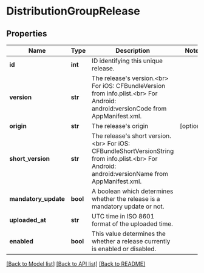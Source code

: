 # DistributionGroupRelease

## Properties
Name | Type | Description | Notes
------------ | ------------- | ------------- | -------------
**id** | **int** | ID identifying this unique release. | 
**version** | **str** | The release&#x27;s version.&lt;br&gt; For iOS: CFBundleVersion from info.plist.&lt;br&gt; For Android: android:versionCode from AppManifest.xml.  | 
**origin** | **str** | The release&#x27;s origin | [optional] 
**short_version** | **str** | The release&#x27;s short version.&lt;br&gt; For iOS: CFBundleShortVersionString from info.plist.&lt;br&gt; For Android: android:versionName from AppManifest.xml.  | 
**mandatory_update** | **bool** | A boolean which determines whether the release is a mandatory update or not. | 
**uploaded_at** | **str** | UTC time in ISO 8601 format of the uploaded time. | 
**enabled** | **bool** | This value determines the whether a release currently is enabled or disabled. | 

[[Back to Model list]](../README.md#documentation-for-models) [[Back to API list]](../README.md#documentation-for-api-endpoints) [[Back to README]](../README.md)

